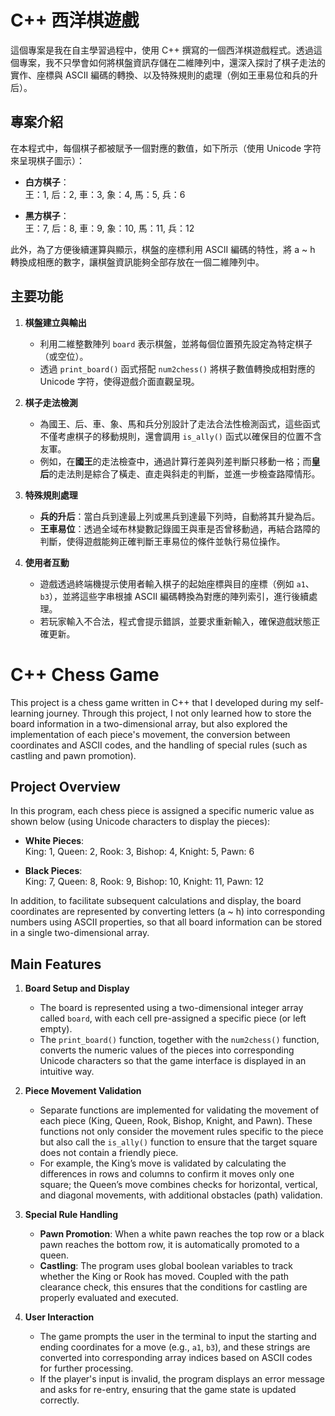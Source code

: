 # C++ 西洋棋遊戲

這個專案是我在自主學習過程中，使用 C++ 撰寫的一個西洋棋遊戲程式。透過這個專案，我不只學會如何將棋盤資訊存儲在二維陣列中，還深入探討了棋子走法的實作、座標與 ASCII 編碼的轉換、以及特殊規則的處理（例如王車易位和兵的升后）。

## 專案介紹

在本程式中，每個棋子都被賦予一個對應的數值，如下所示（使用 Unicode 字符來呈現棋子圖示）：

- **白方棋子**：  
  王：1, 后：2, 車：3, 象：4, 馬：5, 兵：6

- **黑方棋子**：  
  王：7, 后：8, 車：9, 象：10, 馬：11, 兵：12

此外，為了方便後續運算與顯示，棋盤的座標利用 ASCII 編碼的特性，將 a ~ h 轉換成相應的數字，讓棋盤資訊能夠全部存放在一個二維陣列中。

## 主要功能

1. **棋盤建立與輸出**  
   - 利用二維整數陣列 `board` 表示棋盤，並將每個位置預先設定為特定棋子（或空位）。
   - 透過 `print_board()` 函式搭配 `num2chess()` 將棋子數值轉換成相對應的 Unicode 字符，使得遊戲介面直觀呈現。

2. **棋子走法檢測**  
   - 為國王、后、車、象、馬和兵分別設計了走法合法性檢測函式，這些函式不僅考慮棋子的移動規則，還會調用 `is_ally()` 函式以確保目的位置不含友軍。
   - 例如，在**國王**的走法檢查中，通過計算行差與列差判斷只移動一格；而**皇后**的走法則是綜合了橫走、直走與斜走的判斷，並進一步檢查路障情形。

3. **特殊規則處理**  
   - **兵的升后**：當白兵到達最上列或黑兵到達最下列時，自動將其升變為后。
   - **王車易位**：透過全域布林變數記錄國王與車是否曾移動過，再結合路障的判斷，使得遊戲能夠正確判斷王車易位的條件並執行易位操作。

4. **使用者互動**  
   - 遊戲透過終端機提示使用者輸入棋子的起始座標與目的座標（例如 `a1`、`b3`），並將這些字串根據 ASCII 編碼轉換為對應的陣列索引，進行後續處理。
   - 若玩家輸入不合法，程式會提示錯誤，並要求重新輸入，確保遊戲狀態正確更新。

# C++ Chess Game

This project is a chess game written in C++ that I developed during my self-learning journey. Through this project, I not only learned how to store the board information in a two-dimensional array, but also explored the implementation of each piece's movement, the conversion between coordinates and ASCII codes, and the handling of special rules (such as castling and pawn promotion).

## Project Overview

In this program, each chess piece is assigned a specific numeric value as shown below (using Unicode characters to display the pieces):

- **White Pieces**:  
  King: 1, Queen: 2, Rook: 3, Bishop: 4, Knight: 5, Pawn: 6

- **Black Pieces**:  
  King: 7, Queen: 8, Rook: 9, Bishop: 10, Knight: 11, Pawn: 12

In addition, to facilitate subsequent calculations and display, the board coordinates are represented by converting letters (a ~ h) into corresponding numbers using ASCII properties, so that all board information can be stored in a single two-dimensional array.

## Main Features

1. **Board Setup and Display**  
   - The board is represented using a two-dimensional integer array called `board`, with each cell pre-assigned a specific piece (or left empty).
   - The `print_board()` function, together with the `num2chess()` function, converts the numeric values of the pieces into corresponding Unicode characters so that the game interface is displayed in an intuitive way.

2. **Piece Movement Validation**  
   - Separate functions are implemented for validating the movement of each piece (King, Queen, Rook, Bishop, Knight, and Pawn). These functions not only consider the movement rules specific to the piece but also call the `is_ally()` function to ensure that the target square does not contain a friendly piece.
   - For example, the King’s move is validated by calculating the differences in rows and columns to confirm it moves only one square; the Queen’s move combines checks for horizontal, vertical, and diagonal movements, with additional obstacles (path) validation.

3. **Special Rule Handling**  
   - **Pawn Promotion**: When a white pawn reaches the top row or a black pawn reaches the bottom row, it is automatically promoted to a queen.
   - **Castling**: The program uses global boolean variables to track whether the King or Rook has moved. Coupled with the path clearance check, this ensures that the conditions for castling are properly evaluated and executed.

4. **User Interaction**  
   - The game prompts the user in the terminal to input the starting and ending coordinates for a move (e.g., `a1`, `b3`), and these strings are converted into corresponding array indices based on ASCII codes for further processing.
   - If the player's input is invalid, the program displays an error message and asks for re-entry, ensuring that the game state is updated correctly.

